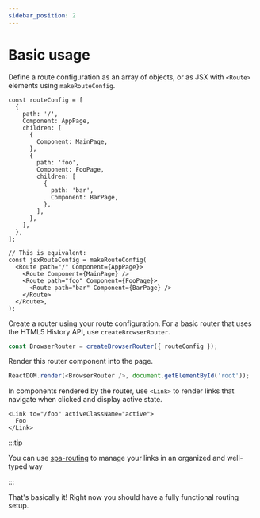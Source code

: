 ```yaml
---
sidebar_position: 2
---
```


# Basic usage

Define a route configuration as an array of objects, or as JSX with `<Route>` elements using `makeRouteConfig`.

```tsx
const routeConfig = [
  {
    path: '/',
    Component: AppPage,
    children: [
      {
        Component: MainPage,
      },
      {
        path: 'foo',
        Component: FooPage,
        children: [
          {
            path: 'bar',
            Component: BarPage,
          },
        ],
      },
    ],
  },
];

// This is equivalent:
const jsxRouteConfig = makeRouteConfig(
  <Route path="/" Component={AppPage}>
    <Route Component={MainPage} />
    <Route path="foo" Component={FooPage}>
      <Route path="bar" Component={BarPage} />
    </Route>
  </Route>,
);
```

Create a router using your route configuration. For a basic router that uses the HTML5 History API, use `createBrowserRouter`.

```ts
const BrowserRouter = createBrowserRouter({ routeConfig });
```

Render this router component into the page.

```ts
ReactDOM.render(<BrowserRouter />, document.getElementById('root'));
```

In components rendered by the router, use `<Link>` to render links that navigate when clicked and display active state.

```tsx
<Link to="/foo" activeClassName="active">
  Foo
</Link>
```
:::tip 

You can use [spa-routing](https://github.com/4Catalyzer/spa-routing) to manage your links in an organized and well-typed way

:::


That's basically it! Right now you should have a fully functional routing setup.